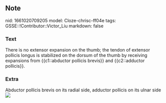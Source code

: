 ## Note
nid: 1661020709205
model: Cloze-chrisc-ff04e
tags: GSSE::!Contributor::Victor_Liu
markdown: false

### Text
There is no extensor expansion on the thumb; the tendon of extensor pollicis longus is stabilized on the dorsum of the thumb by receiving expansions from {{c1::abductor pollicis brevis}} and {{c2::adductor pollicis}}.

### Extra
Abductor pollicis brevis on its radial side, adductor pollicis on
its ulnar side <img src= 
"paste-e33af728abed3757ee90d23a5af5a8fc2ad98bf6.jpg">
